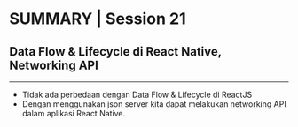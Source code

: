 # SUMMARY | Session 21

## Data Flow & Lifecycle di React Native, Networking API

---

- Tidak ada perbedaan dengan Data Flow & Lifecycle di ReactJS
- Dengan menggunakan json server kita dapat melakukan networking API dalam aplikasi React Native.
